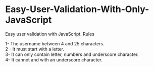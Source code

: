# Easy-User-Validation-With-Only-JavaScript
Easy user validation with JavaScript.
Rules





1- The username between 4 and 25 characters. <br/>
2 - It must start with a letter. <br/>
3- It can only contain letter, numbers and underscore character. <br/>
4- It cannot and with an underscore character.
